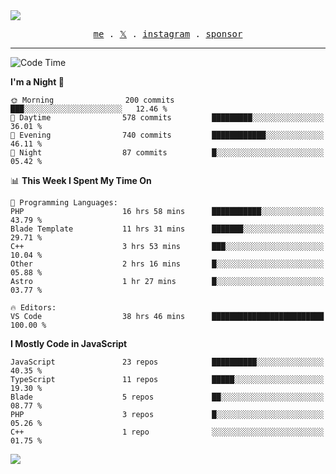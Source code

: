 <img style="bottom: 800px;" src="https://imgur.com/rilHVxA.png"/>
<p align="center">
  <samp>
    <a href="https://fayln.com">me</a> .
    <!-- <a href="https://fayln.com/projects">projects</a> . -->
    <a href="https://go.fayln.com/twitter">𝕏</a> .
    <a href="https://go.fayln.com/instagram">instagram</a> .
<!--     <a href="https://go.fayln.com/polywork">polywork</a> . -->
    <a href="https://github.com/sponsors/faridhnzz">sponsor</a>
  </samp>
</p>

---
<!--START_SECTION:waka-->
![Code Time](http://img.shields.io/badge/Code%20Time-2%2C483%20hrs%2011%20mins-blue)

**I'm a Night 🦉** 

```text
🌞 Morning                200 commits         ███░░░░░░░░░░░░░░░░░░░░░░   12.46 % 
🌆 Daytime                578 commits         █████████░░░░░░░░░░░░░░░░   36.01 % 
🌃 Evening                740 commits         ████████████░░░░░░░░░░░░░   46.11 % 
🌙 Night                  87 commits          █░░░░░░░░░░░░░░░░░░░░░░░░   05.42 % 
```


📊 **This Week I Spent My Time On** 

```text
💬 Programming Languages: 
PHP                      16 hrs 58 mins      ███████████░░░░░░░░░░░░░░   43.79 % 
Blade Template           11 hrs 31 mins      ███████░░░░░░░░░░░░░░░░░░   29.71 % 
C++                      3 hrs 53 mins       ███░░░░░░░░░░░░░░░░░░░░░░   10.04 % 
Other                    2 hrs 16 mins       █░░░░░░░░░░░░░░░░░░░░░░░░   05.88 % 
Astro                    1 hr 27 mins        █░░░░░░░░░░░░░░░░░░░░░░░░   03.77 % 

🔥 Editors: 
VS Code                  38 hrs 46 mins      █████████████████████████   100.00 % 
```

**I Mostly Code in JavaScript** 

```text
JavaScript               23 repos            ██████████░░░░░░░░░░░░░░░   40.35 % 
TypeScript               11 repos            █████░░░░░░░░░░░░░░░░░░░░   19.30 % 
Blade                    5 repos             ██░░░░░░░░░░░░░░░░░░░░░░░   08.77 % 
PHP                      3 repos             █░░░░░░░░░░░░░░░░░░░░░░░░   05.26 % 
C++                      1 repo              ░░░░░░░░░░░░░░░░░░░░░░░░░   01.75 % 
```




<!--END_SECTION:waka-->

![](https://hit.yhype.me/github/profile?user_id=29797712)
